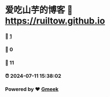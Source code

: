 # 爱吃山芋的博客 :link: https://ruiltow.github.io 
### :page_facing_up: [1](https://ruiltow.github.io/tag.html) 
### :speech_balloon: 0 
### :hibiscus: 11 
### :alarm_clock: 2024-07-11 15:38:02 
### Powered by :heart: [Gmeek](https://github.com/Meekdai/Gmeek)
